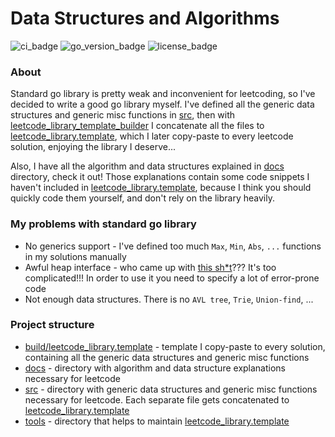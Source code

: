 # Data Structures and Algorithms

![ci_badge](https://img.shields.io/github/actions/workflow/status/NikitaShkaruba/data_structures_and_algorithms/ci.yml)
![go_version_badge](https://img.shields.io/github/go-mod/go-version/NikitaShkaruba/data_structures_and_algorithms)
![license_badge](https://img.shields.io/github/license/NikitaShkaruba/data_structures_and_algorithms)

### About

Standard go library is pretty weak and inconvenient for leetcoding, so I've decided to write a good go library myself.
I've defined all the generic data structures and generic misc functions in [src](./src), then with [leetcode_library_template_builder](./tools/leetcode_library_template_builder/main.go)
I concatenate all the files to [leetcode_library.template](./build/leetcode_library.template), which I later copy-paste to every leetcode solution,
enjoying the library I deserve...

Also, I have all the algorithm and data structures explained in [docs](docs) directory, check it out!
Those explanations contain some code snippets I haven't included in [leetcode_library.template](./build/leetcode_library.template),
because I think you should quickly code them yourself, and don't rely on the library heavily.

### My problems with standard go library

- No generics support - I've defined too much `Max`, `Min`, `Abs`, `...` functions in my solutions manually
- Awful heap interface - who came up with [this sh*t](https://pkg.go.dev/container/heap#example-package-IntHeap)??? It's too complicated!!!
In order to use it you need to specify a lot of error-prone code
- Not enough data structures. There is no `AVL tree`, `Trie`, `Union-find`, ...

### Project structure

- [build/leetcode_library.template](build/leetcode_library.template) - template I copy-paste to every solution, containing all the generic data structures and generic misc functions
- [docs](docs) - directory with algorithm and data structure explanations necessary for leetcode
- [src](src) - directory with generic data structures and generic misc functions necessary for leetcode. Each separate file gets concatenated to [leetcode_library.template](./build/leetcode_library.template)
- [tools](tools) - directory that helps to maintain [leetcode_library.template](./build/leetcode_library.template)
